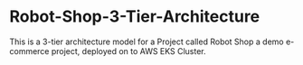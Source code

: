 # Robot-Shop-3-Tier-Architecture
This is a 3-tier architecture model for a Project called Robot Shop a demo e-commerce project, deployed on to AWS EKS Cluster.
